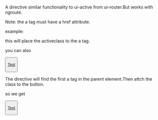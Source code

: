 A directive similar functionality to ui-active from ui-router.But works with ngroute.

Note: the a tag must have a href attribute.

example:

<a route-active="activeClass" href="/#/Test" ></a>

this will place the activeclass to the a tag.

you can also

<button route-active="activeBtnClass">

<a href="/#/Test" >Test</a>

</button>

The directive will find the first a tag in the parent element.Then attch the class to the button.


so we get

<button class="activeBtnClass">

<a href="/#/Test" >Test</a>

</button>
